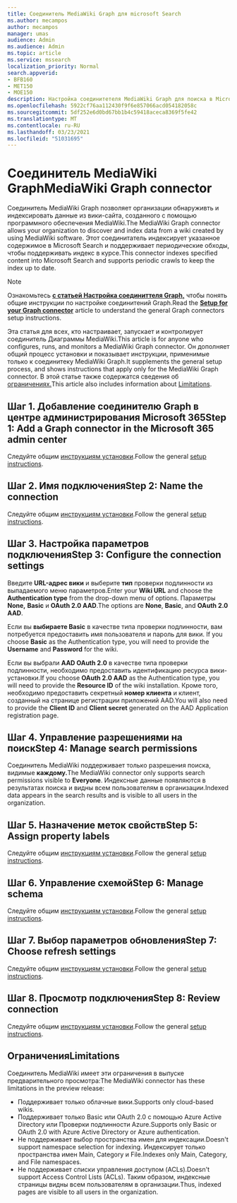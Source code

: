 ```yaml
---
title: Соединитель MediaWiki Graph для microsoft Search
ms.author: mecampos
author: mecampos
manager: umas
audience: Admin
ms.audience: Admin
ms.topic: article
ms.service: mssearch
localization_priority: Normal
search.appverid:
- BFB160
- MET150
- MOE150
description: Настройка соединитетеля MediaWiki Graph для поиска в Microsoft Search
ms.openlocfilehash: 5922cf76aa112430f9f6e857066acd054182058c
ms.sourcegitcommit: 5df252e6d0bd67bb1b4c59418aceca8369f5fe42
ms.translationtype: MT
ms.contentlocale: ru-RU
ms.lasthandoff: 03/23/2021
ms.locfileid: "51031695"
---
```

<!---Previous ms.author: monaray --->

# <a name="mediawiki-graph-connector"></a><span data-ttu-id="5ed9a-103">Соединитель MediaWiki Graph</span><span class="sxs-lookup"><span data-stu-id="5ed9a-103">MediaWiki Graph connector</span></span>

<span data-ttu-id="5ed9a-104">Соединитель MediaWiki Graph позволяет организации обнаруживть и индексировать данные из вики-сайта, созданного с помощью программного обеспечения MediaWiki.</span><span class="sxs-lookup"><span data-stu-id="5ed9a-104">The MediaWiki Graph connector allows your organization to discover and index data from a wiki created by using MediaWiki software.</span></span> <span data-ttu-id="5ed9a-105">Этот соединитатель индексирует указанное содержимое в Microsoft Search и поддерживает периодические обходы, чтобы поддерживать индекс в курсе.</span><span class="sxs-lookup"><span data-stu-id="5ed9a-105">This connector indexes specified content into Microsoft Search and supports periodic crawls to keep the index up to date.</span></span>

> [!NOTE]
> <span data-ttu-id="5ed9a-106">Ознакомьтесь [**с статьей Настройка соединиттеля Graph,**](configure-connector.md) чтобы понять общие инструкции по настройке соединитений Graph.</span><span class="sxs-lookup"><span data-stu-id="5ed9a-106">Read the [**Setup for your Graph connector**](configure-connector.md) article to understand the general Graph connectors setup instructions.</span></span>

<span data-ttu-id="5ed9a-107">Эта статья для всех, кто настраивает, запускает и контролирует соединитель Диаграммы MediaWiki.</span><span class="sxs-lookup"><span data-stu-id="5ed9a-107">This article is for anyone who configures, runs, and monitors a MediaWiki Graph connector.</span></span> <span data-ttu-id="5ed9a-108">Он дополняет общий процесс установки и показывает инструкции, применимые только к соединитеку MediaWiki Graph.</span><span class="sxs-lookup"><span data-stu-id="5ed9a-108">It supplements the general setup process, and shows instructions that apply only for the MediaWiki Graph connector.</span></span> <span data-ttu-id="5ed9a-109">В этой статье также содержатся сведения об [ограничениях.](#limitations)</span><span class="sxs-lookup"><span data-stu-id="5ed9a-109">This article also includes information about [Limitations](#limitations).</span></span>

<!---## Before you get started-->

<!---Insert "Before you get started" recommendations for this data source-->

## <a name="step-1-add-a-graph-connector-in-the-microsoft-365-admin-center"></a><span data-ttu-id="5ed9a-110">Шаг 1. Добавление соединителю Graph в центре администрирования Microsoft 365</span><span class="sxs-lookup"><span data-stu-id="5ed9a-110">Step 1: Add a Graph connector in the Microsoft 365 admin center</span></span>

<span data-ttu-id="5ed9a-111">Следуйте общим [инструкциям установки](./configure-connector.md).</span><span class="sxs-lookup"><span data-stu-id="5ed9a-111">Follow the general [setup instructions](./configure-connector.md).</span></span>
<!---If the above phrase does not apply, delete it and insert specific details for your data source that are different from general setup instructions.-->

## <a name="step-2-name-the-connection"></a><span data-ttu-id="5ed9a-112">Шаг 2. Имя подключения</span><span class="sxs-lookup"><span data-stu-id="5ed9a-112">Step 2: Name the connection</span></span>

<span data-ttu-id="5ed9a-113">Следуйте общим [инструкциям установки](./configure-connector.md).</span><span class="sxs-lookup"><span data-stu-id="5ed9a-113">Follow the general [setup instructions](./configure-connector.md).</span></span>
<!---If the above phrase does not apply, delete it and insert specific details for your data source that are different from general setup instructions.-->

## <a name="step-3-configure-the-connection-settings"></a><span data-ttu-id="5ed9a-114">Шаг 3. Настройка параметров подключения</span><span class="sxs-lookup"><span data-stu-id="5ed9a-114">Step 3: Configure the connection settings</span></span>

<span data-ttu-id="5ed9a-115">Введите **URL-адрес вики** и выберите **тип** проверки подлинности из выпадаемого меню параметров.</span><span class="sxs-lookup"><span data-stu-id="5ed9a-115">Enter your **Wiki URL** and choose the **Authentication type** from the drop-down menu of options.</span></span> <span data-ttu-id="5ed9a-116">Параметры **None,** **Basic** и **OAuth 2.0 AAD**.</span><span class="sxs-lookup"><span data-stu-id="5ed9a-116">The options are **None**, **Basic**, and **OAuth 2.0 AAD**.</span></span>

<span data-ttu-id="5ed9a-117">Если вы **выбираете Basic** в качестве типа проверки подлинности, вам потребуется предоставить имя пользователя и пароль для вики.  </span><span class="sxs-lookup"><span data-stu-id="5ed9a-117">If you choose **Basic** as the Authentication type, you will need to provide the **Username** and **Password** for the wiki.</span></span>

<span data-ttu-id="5ed9a-118">Если вы выбрали **AAD OAuth 2.0** в качестве типа  проверки подлинности, необходимо предоставить идентификацию ресурса вики-установки.</span><span class="sxs-lookup"><span data-stu-id="5ed9a-118">If you choose **OAuth 2.0 AAD** as the Authentication type, you will need to provide the **Resource ID** of the wiki installation.</span></span> <span data-ttu-id="5ed9a-119">Кроме того, необходимо предоставить секретный  **номер клиента** и клиент, созданный на странице регистрации приложений AAD.</span><span class="sxs-lookup"><span data-stu-id="5ed9a-119">You will also need to provide the **Client ID** and **Client secret** generated on the AAD Application registration page.</span></span>

## <a name="step-4-manage-search-permissions"></a><span data-ttu-id="5ed9a-120">Шаг 4. Управление разрешениями на поиск</span><span class="sxs-lookup"><span data-stu-id="5ed9a-120">Step 4: Manage search permissions</span></span>

<span data-ttu-id="5ed9a-121">Соединитель MediaWiki поддерживает только разрешения поиска, видимые **каждому.**</span><span class="sxs-lookup"><span data-stu-id="5ed9a-121">The MediaWiki connector only supports search permissions visible to **Everyone**.</span></span> <span data-ttu-id="5ed9a-122">Индексные данные появляются в результатах поиска и видны всем пользователям в организации.</span><span class="sxs-lookup"><span data-stu-id="5ed9a-122">Indexed data appears in the search results and is visible to all users in the organization.</span></span>

## <a name="step-5-assign-property-labels"></a><span data-ttu-id="5ed9a-123">Шаг 5. Назначение меток свойств</span><span class="sxs-lookup"><span data-stu-id="5ed9a-123">Step 5: Assign property labels</span></span>

<span data-ttu-id="5ed9a-124">Следуйте общим [инструкциям установки](./configure-connector.md).</span><span class="sxs-lookup"><span data-stu-id="5ed9a-124">Follow the general [setup instructions](./configure-connector.md).</span></span>
<!---If the above phrase does not apply, delete it and insert specific details for your data source that are different from general setup instructions.-->

## <a name="step-6-manage-schema"></a><span data-ttu-id="5ed9a-125">Шаг 6. Управление схемой</span><span class="sxs-lookup"><span data-stu-id="5ed9a-125">Step 6: Manage schema</span></span>

<span data-ttu-id="5ed9a-126">Следуйте общим [инструкциям установки](./configure-connector.md).</span><span class="sxs-lookup"><span data-stu-id="5ed9a-126">Follow the general [setup instructions](./configure-connector.md).</span></span>
<!---If the above phrase does not apply, delete it and insert specific details for your data source that are different from general setup instructions.-->

## <a name="step-7-choose-refresh-settings"></a><span data-ttu-id="5ed9a-127">Шаг 7. Выбор параметров обновления</span><span class="sxs-lookup"><span data-stu-id="5ed9a-127">Step 7: Choose refresh settings</span></span>

<span data-ttu-id="5ed9a-128">Следуйте общим [инструкциям установки](./configure-connector.md).</span><span class="sxs-lookup"><span data-stu-id="5ed9a-128">Follow the general [setup instructions](./configure-connector.md).</span></span>
<!---If the above phrase does not apply, delete it and insert specific details for your data source that are different from general setup instructions.-->

## <a name="step-8-review-connection"></a><span data-ttu-id="5ed9a-129">Шаг 8. Просмотр подключения</span><span class="sxs-lookup"><span data-stu-id="5ed9a-129">Step 8: Review connection</span></span>

<span data-ttu-id="5ed9a-130">Следуйте общим [инструкциям установки](./configure-connector.md).</span><span class="sxs-lookup"><span data-stu-id="5ed9a-130">Follow the general [setup instructions](./configure-connector.md).</span></span>
<!---If the above phrase does not apply, delete it and insert specific details for your data source that are different from general setup instructions.-->

<!---## Troubleshooting-->
<!---To be added-->

## <a name="limitations"></a><span data-ttu-id="5ed9a-131">Ограничения</span><span class="sxs-lookup"><span data-stu-id="5ed9a-131">Limitations</span></span>

<span data-ttu-id="5ed9a-132">Соединитель MediaWiki имеет эти ограничения в выпуске предварительного просмотра:</span><span class="sxs-lookup"><span data-stu-id="5ed9a-132">The MediaWiki connector has these limitations in the preview release:</span></span>

* <span data-ttu-id="5ed9a-133">Поддерживает только облачные вики.</span><span class="sxs-lookup"><span data-stu-id="5ed9a-133">Supports only cloud-based wikis.</span></span>
* <span data-ttu-id="5ed9a-134">Поддерживает только Basic или OAuth 2.0 с помощью Azure Active Directory или Проверки подлинности Azure.</span><span class="sxs-lookup"><span data-stu-id="5ed9a-134">Supports only Basic or OAuth 2.0 with Azure Active Directory or Azure authentication.</span></span>
* <span data-ttu-id="5ed9a-135">Не поддерживает выбор пространства имен для индексации.</span><span class="sxs-lookup"><span data-stu-id="5ed9a-135">Doesn't support namespace selection for indexing.</span></span> <span data-ttu-id="5ed9a-136">Индексирует только пространства имен Main, Category и File.</span><span class="sxs-lookup"><span data-stu-id="5ed9a-136">Indexes only Main, Category, and File namespaces.</span></span>
* <span data-ttu-id="5ed9a-137">Не поддерживает списки управления доступом (ACLs).</span><span class="sxs-lookup"><span data-stu-id="5ed9a-137">Doesn't support Access Control Lists (ACLs).</span></span> <span data-ttu-id="5ed9a-138">Таким образом, индексные страницы видны всем пользователям в организации.</span><span class="sxs-lookup"><span data-stu-id="5ed9a-138">Thus, indexed pages are visible to all users in the organization.</span></span>